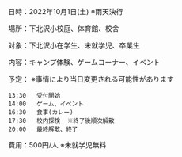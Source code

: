 日時：2022年10月1日(土) ※雨天決行

場所：下北沢小校庭、体育館、校舎

対象：下北沢小在学生、未就学児、卒業生

内容：キャンプ体験、ゲームコーナー、イベント

予定：  ※事情により当日変更される可能性があります

	13:30	受付開始
	14:00	ゲーム、イベント
	16:30	食事(カレー)
	17:30	校内探検  ※終了後順次解散
	20:00	最終解散、終了

費用：500円/人 ※未就学児無料